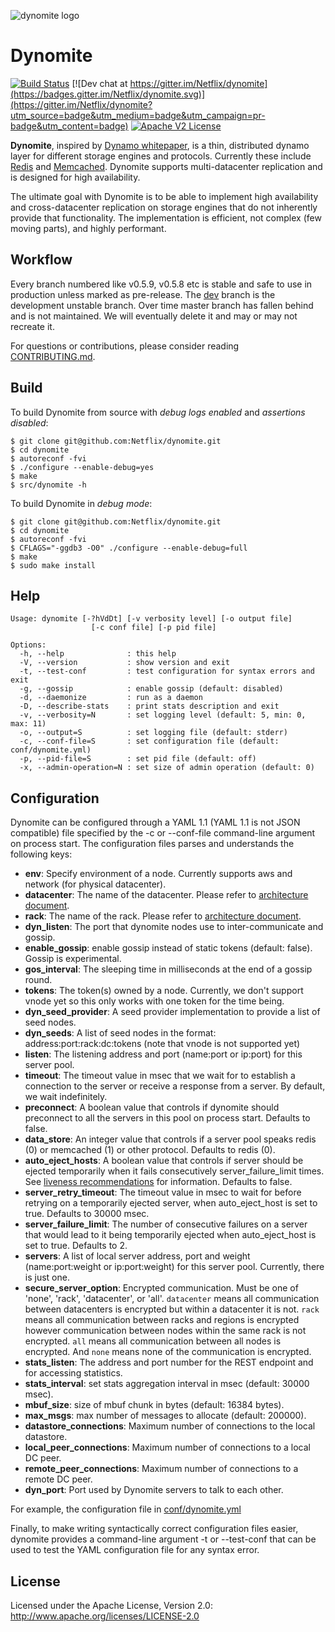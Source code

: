 
![dynomite logo](images/dynomite-logo.png)


# Dynomite 

[![Build Status](https://travis-ci.com/Netflix/dynomite.svg)](http://travis-ci.com/Netflix/dynomite)
[![Dev chat at https://gitter.im/Netflix/dynomite](https://badges.gitter.im/Netflix/dynomite.svg)](https://gitter.im/Netflix/dynomite?utm_source=badge&utm_medium=badge&utm_campaign=pr-badge&utm_content=badge)
[![Apache V2 License](http://img.shields.io/badge/license-Apache%20V2-blue.svg)](https://github.com/Netflix/dynomite/blob/dev/LICENSE)

**Dynomite**, inspired by [Dynamo whitepaper](http://www.allthingsdistributed.com/files/amazon-dynamo-sosp2007.pdf), is a thin, distributed dynamo layer for different storage engines and protocols. Currently these include [Redis](http://redis.io) and [Memcached](http://www.memcached.org/).  Dynomite supports multi-datacenter replication and is designed for high availability.

The ultimate goal with Dynomite is to be able to implement high availability and cross-datacenter replication on storage engines that do not inherently provide that functionality. The implementation is efficient, not complex (few moving parts), and highly performant.

## Workflow

Every branch numbered like v0.5.9, v0.5.8 etc is stable and safe to use in production unless marked as pre-release. The [dev]( https://github.com/Netflix/dynomite/tree/dev ) branch is the development unstable branch. Over time master branch has fallen behind and is not maintained. We will eventually delete it and may or may not recreate it.

For questions or contributions, please consider reading [CONTRIBUTING.md](CONTRIBUTING.md).

## Build

To build Dynomite from source with _debug logs enabled_ and _assertions disabled_:

    $ git clone git@github.com:Netflix/dynomite.git
    $ cd dynomite
    $ autoreconf -fvi
    $ ./configure --enable-debug=yes
    $ make
    $ src/dynomite -h

To build Dynomite in _debug mode_:

    $ git clone git@github.com:Netflix/dynomite.git
    $ cd dynomite
    $ autoreconf -fvi
    $ CFLAGS="-ggdb3 -O0" ./configure --enable-debug=full
    $ make
    $ sudo make install

## Help

    Usage: dynomite [-?hVdDt] [-v verbosity level] [-o output file]
                      [-c conf file] [-p pid file] 

    Options:
      -h, --help              : this help
      -V, --version           : show version and exit
      -t, --test-conf         : test configuration for syntax errors and exit
      -g, --gossip            : enable gossip (default: disabled)
      -d, --daemonize         : run as a daemon
      -D, --describe-stats    : print stats description and exit
      -v, --verbosity=N       : set logging level (default: 5, min: 0, max: 11)
      -o, --output=S          : set logging file (default: stderr)
      -c, --conf-file=S       : set configuration file (default: conf/dynomite.yml)
      -p, --pid-file=S        : set pid file (default: off)
      -x, --admin-operation=N : set size of admin operation (default: 0)


## Configuration

Dynomite can be configured through a YAML 1.1 (YAML 1.1 is not JSON compatible) file specified by the -c or --conf-file command-line argument on process start. The configuration files parses and understands the following keys:

+ **env**: Specify environment of a node.  Currently supports aws and network (for physical datacenter).
+ **datacenter**: The name of the datacenter.  Please refer to [architecture document](https://github.com/Netflix/dynomite/wiki/Architecture).
+ **rack**: The name of the rack.  Please refer to [architecture document](https://github.com/Netflix/dynomite/wiki/Architecture).
+ **dyn_listen**: The port that dynomite nodes use to inter-communicate and gossip.
+ **enable_gossip**: enable gossip instead of static tokens (default: false). Gossip is experimental.
+ **gos_interval**: The sleeping time in milliseconds at the end of a gossip round.
+ **tokens**: The token(s) owned by a node.  Currently, we don't support vnode yet so this only works with one token for the time being.
+ **dyn_seed_provider**: A seed provider implementation to provide a list of seed nodes.
+ **dyn_seeds**: A list of seed nodes in the format: address:port:rack:dc:tokens (note that vnode is not supported yet)
+ **listen**: The listening address and port (name:port or ip:port) for this server pool.
+ **timeout**: The timeout value in msec that we wait for to establish a connection to the server or receive a response from a server. By default, we wait indefinitely.
+ **preconnect**: A boolean value that controls if dynomite should preconnect to all the servers in this pool on process start. Defaults to false.
+ **data_store**: An integer value that controls if a server pool speaks redis (0) or memcached (1) or other protocol. Defaults to redis (0).
+ **auto_eject_hosts**: A boolean value that controls if server should be ejected temporarily when it fails consecutively server_failure_limit times. See [liveness recommendations](notes/recommendation.md#liveness) for information. Defaults to false.
+ **server_retry_timeout**: The timeout value in msec to wait for before retrying on a temporarily ejected server, when auto_eject_host is set to true. Defaults to 30000 msec.
+ **server_failure_limit**: The number of consecutive failures on a server that would lead to it being temporarily ejected when auto_eject_host is set to true. Defaults to 2.
+ **servers**: A list of local server address, port and weight (name:port:weight or ip:port:weight) for this server pool. Currently, there is just one.
+ **secure_server_option**: Encrypted communication. Must be one of 'none', 'rack', 'datacenter', or 'all'. ```datacenter``` means all communication between datacenters is encrypted but within a datacenter it is not. ```rack``` means all communication between racks and regions is encrypted however communication between nodes within the same rack is not encrypted. ```all``` means all communication between all nodes is encrypted. And ```none``` means none of the communication is encrypted. 
+ **stats_listen**: The address and port number for the REST endpoint and for accessing statistics.
+ **stats_interval**: set stats aggregation interval in msec (default: 30000 msec).
+ **mbuf_size**: size of mbuf chunk in bytes (default: 16384 bytes).
+ **max_msgs**: max number of messages to allocate (default: 200000).
+ **datastore_connections**: Maximum number of connections to the local datastore.
+ **local_peer_connections**: Maximum number of connections to a local DC peer.
+ **remote_peer_connections**: Maximum number of connections to a remote DC peer.
+ **dyn_port**: Port used by Dynomite servers to talk to each other.

For example, the configuration file in [conf/dynomite.yml](conf/dynomite.yml)

Finally, to make writing syntactically correct configuration files easier, dynomite provides a command-line argument -t or --test-conf that can be used to test the YAML configuration file for any syntax error.

## License

Licensed under the Apache License, Version 2.0: http://www.apache.org/licenses/LICENSE-2.0
